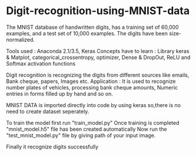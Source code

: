 # Digit-recognition-using-MNIST-data
The MNIST database of handwritten digits, has a training set of 60,000 examples, and a test set of 10,000 examples. The digits have been size-normalized.

Tools used : Anaconda 2.1/3.5, Keras
Concepts have to learn : Library keras & Matplot, categorical_crossentropy, optimizer, Dense & DropOut, ReLU and Softmax activation functions

Digit recognition is recognizing the digits from different sources like emails, Bank cheque, papers, Images etc.
Application : It is used to recognize number plates of vehicles, processing bank cheque amounts, Numeric entries in forms filled up by hand and so on.


MNIST DATA is imported directly into code by using keras so,there is no need to create dataset seperately.

To train the model first run "train_model.py"
Once training is completed "mnist_model.h5" file has been created automatically
Now run the "test_mnist_model.py" file by giving path of your input image.

Finally it recognize digits successfully
